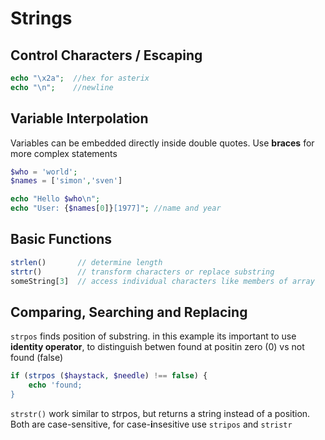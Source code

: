 # Strings

## Control Characters / Escaping

```php
echo "\x2a";  //hex for asterix
echo "\n";    //newline
```

## Variable Interpolation

Variables can be embedded directly inside double quotes. Use **braces** for more complex statements

```php
$who = 'world';
$names = ['simon','sven']

echo "Hello $who\n";
echo "User: {$names[0]}[1977]"; //name and year
```

## Basic Functions

```php
strlen()       // determine length
strtr()        // transform characters or replace substring
someString[3]  // access individual characters like members of array
```

## Comparing, Searching and Replacing

`strpos` finds position of substring. in this example its important to use **identity operator**, to distinguish betwen found at positin zero (0) vs not found (false)

```php
if (strpos ($haystack, $needle) !== false) {
	echo 'found;
}
```

`strstr()` work similar to strpos, but returns a string instead of a position. Both are case-sensitive, for case-**i**nsesitive use `stripos` and `stristr`
